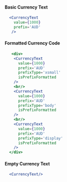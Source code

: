 #### Basic Currency Text

```jsx
  <CurrencyText
    value={1000}
    prefix='AUD'
   />
```

#### Formatted Currency Code

```jsx
   <div>
    <CurrencyText
      value={1000}
      prefix='AUD'
      prefixType='xsmall'
      isPrefixFormatted
    />
    <br/>
    <CurrencyText
      value={1000}
      prefix='AUD'
      prefixType='body'
      isPrefixFormatted
    />
    <br/>
    <CurrencyText
      value={1000}
      prefix='AUD'
      prefixType='display'
      isPrefixFormatted
    />
  </div>
```

#### Empty Currency Text

```jsx
  <CurrencyText/>
```

